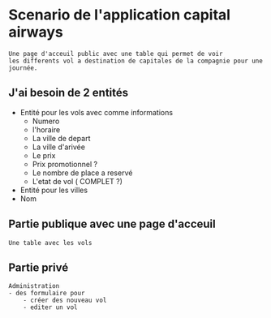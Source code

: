 # Scenario de l'application capital airways
    Une page d'acceuil public avec une table qui permet de voir 
    les differents vol a destination de capitales de la compagnie pour une journée.
## J'ai besoin de 2 entités
- Entité pour les vols avec comme informations 
    - Numero
    - l'horaire
    - La ville de depart
    - La ville d'arivée
    - Le prix
    - Prix promotionnel ?
    - Le nombre de place a reservé
    - L'etat de vol ( COMPLET ?)
- Entité pour les villes 
- Nom


## Partie publique avec une page d'acceuil
    Une table avec les vols
## Partie privé
    Administration
    - des formulaire pour 
        - créer des nouveau vol
        - editer un vol